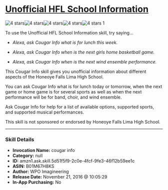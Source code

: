# [Unofficial HFL School Information](http://alexa.amazon.com/#skills/amzn1.ask.skill.5d51f5f9-2c0e-4fcf-9fe3-46f12b59ee1c)
![4 stars](../../images/ic_star_black_18dp_1x.png)![4 stars](../../images/ic_star_black_18dp_1x.png)![4 stars](../../images/ic_star_black_18dp_1x.png)![4 stars](../../images/ic_star_black_18dp_1x.png)![4 stars](../../images/ic_star_border_black_18dp_1x.png) 1

To use the Unofficial HFL School Information skill, try saying...

* *Alexa, ask Cougar Info what is for lunch this week.*

* *Alexa, ask Cougar Info when is the next girls home basketball game.*

* *Alexa, ask Cougar Info when is the next wind ensemble performance.*

This Cougar Info skill gives you unofficial information about different aspects of the Honeoye Falls Lima High School.  

You can ask Cougar Info what is for lunch today or tomorrow, when the next game or home game is for several sports as well as when the next performance will be for band, choir, and wind ensemble.  

Ask Cougar Info for help for a list of available options, supported sports, and supported musical performances.

This skill is not sponsored or endorsed by Honeoye Falls Lima High School.

***

### Skill Details

* **Invocation Name:** cougar info
* **Category:** null
* **ID:** amzn1.ask.skill.5d51f5f9-2c0e-4fcf-9fe3-46f12b59ee1c
* **ASIN:** B01M67H8KS
* **Author:** WPO Imagineering
* **Release Date:** November 21, 2016 @ 10:05:29
* **In-App Purchasing:** No
